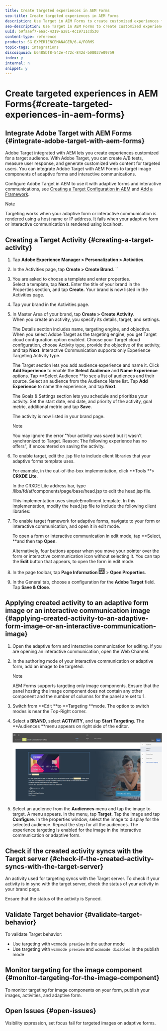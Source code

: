 ```yaml
---
title: Create targeted experiences in AEM Forms
seo-title: Create targeted experiences in AEM Forms
description: Use Target in AEM Forms to create customized experiences for targeted customers. 
seo-description: Use Target in AEM Forms to create customized experiences for targeted customers. 
uuid: b9faaef7-e6ac-4319-a281-4c19711cd530
content-type: reference
products: SG_EXPERIENCEMANAGER/6.4/FORMS
topic-tags: integrations
discoiquuid: b6485bf8-542e-472c-842d-b08037e09759
index: y
internal: n
snippet: y
---
```


# Create targeted experiences in AEM Forms{#create-targeted-experiences-in-aem-forms}

## Integrate Adobe Target with AEM Forms {#integrate-adobe-target-with-aem-forms}

Adobe Target integrated with AEM lets you create experiences customized for a target audience. With Adobe Target, you can create A/B tests, measure user response, and generate customized web content for targeted users. You can integrate Adobe Target with AEM Forms to target image components of adaptive forms and interactive communications.

Configure Adobe Target in AEM to use it with adaptive forms and interactive communications, see [Creating a Target Configuration in AEM](../../sites/administering/using/target.md) and [Add a Framework](../../sites/administering/using/target.md).

>[!NOTE]
>
>Targeting works when your adaptive form or interactive communication is rendered using a host name or IP address. It fails when your adaptive form or interactive communication is rendered using localhost.

## Creating a Target Activity {#creating-a-target-activity}

1. Tap **Adobe Experience Manager &gt; Personalization &gt; Activities**. 
1. In the Activities page, tap **Create > Create Brand**. `` 
1. You are asked to choose a template and enter properties.  
   Select a template, tap **Next.** Enter the title of your brand in the Properties section, and tap **Create.** 
   Your brand is now listed in the Activities page. 
1. Tap your brand in the Activities page. 
1. In Master Area of your brand, tap **Create &gt;** **Create Activity**.  
   When you create an activity, you specify its details, target, and settings.

   The Details section includes name, targeting engine, and objective. When you select Adobe Target as the targeting engine, you get Target cloud configuration option enabled. Choose your Target cloud configuration, choose Activity type, provide the objective of the activity, and tap **Next**. Interactive Communication supports only Experience Targeting Activity type.

   The Target section lets you add audience experience and name it. Click **Add Experience** to enable the **Select Audience** and **Name Experience** options. Tap **Select Audience **to see a list of audiences and their source. Select an audience from the Audience Name list. Tap **Add Experience** to name the experience, and tap **Next**.

   The Goals & Settings section lets you schedule and prioritize your activity. Set the start date, end date, and priority of the activity, goal metric, additional metric and tap **Save**.

   The activity is now listed in your brand page.

   >[!NOTE]
   >
   >You may ignore the error "Your activity was saved but it wasn't synchronized to Target. Reason: The following experience has no offers", if encountered on saving the activity.

1. To enable target, edit the .jsp file to include client libraries that your adaptive forms template uses.

   For example, in the out-of-the-box implementation, click **Tools **&gt; **CRXDE Lite**.

   In the CRXDE Lite address bar, type /libs/fd/af/components/page/base/head.jsp to edit the head.jsp file.

   This implementation uses simpleEnrollment template. In this implementation, modify the head.jsp file to include the following client libraries:

1. To enable target framework for adaptive forms, navigate to your form or interactive communication, and open it in edit mode.

   To open a form or interactive communication in edit mode, tap **Select, **and then tap **Open**.

   Alternatively, four buttons appear when you move your pointer over the form or interactive communication icon without selecting it. You can tap the **Edit** button that appears, to open the form in edit mode. 

1. In the page toolbar, tap **Page Information** ![](assets/theme-options.png) &gt; **Open Properties**. 
1. In the General tab, choose a configuration for the **Adobe Target** field. Tap **Save & Close**.

## Applying created activity to an adaptive form image or an interactive communication image {#applying-created-activity-to-an-adaptive-form-image-or-an-interactive-communication-image}

1. Open the adaptive form and interactive communication for editing. If you are opening an interactive communication, open the Web Channel.   

1. In the authoring mode of your interactive communication or adaptive form, add an image to be targeted.

   >[!NOTE]
   >
   >AEM Forms supports targeting only image components. Ensure that the panel hosting the image component does not contain any other component and the number of columns for the panel are set to 1.

1. Switch from **Edit **to **Targeting **mode. The option to switch modes is near the Top-Right corner. 
1. Select a **BRAND**, select **ACTIVITY**, and tap **Start Targeting**. The **Audiences **menu appears on right side of the editor. 

   ![](assets/Targeting-Menu.png)

1. Select an audience from the **Audiences** menu and tap the image to target. A menu appears. In the menu, tap **Target**. Tap the image and tap **Configure**. In the properties window, select the image to display for the selected audience. Repeat the step for all the audiences. The experience targeting is enabled for the image in the interactive communication or adaptive form.

## Check if the created activity syncs with the Target server {#check-if-the-created-activity-syncs-with-the-target-server}

An activity used for targeting syncs with the Target server. To check if your activity is in sync with the target server, check the status of your activity in your brand page.

Ensure that the status of the activity is Synced.

## Validate Target behavior {#validate-target-behavior}

To validate Target behavior:

* Use targeting with `wcmmode preview` in the author mode
* Use targeting with `wcmmode preview` and `wcmmode disabled` in the publish mode

## Monitor targeting for the image component {#monitor-targeting-for-the-image-component}

To monitor targeting for image components on your form, publish your images, activities, and adaptive form.

## Open Issues {#open-issues}

Visibility expression, set focus fail for targeted images on adaptive forms.
